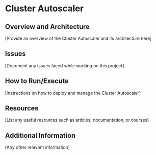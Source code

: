 # Cluster Autoscaler

## Overview and Architecture
[Provide an overview of the Cluster Autoscaler and its architecture here]

## Issues
[Document any issues faced while working on this project]

## How to Run/Execute
[Instructions on how to deploy and manage the Cluster Autoscaler]

## Resources
[List any useful resources such as articles, documentation, or courses]

## Additional Information
[Any other relevant information]
